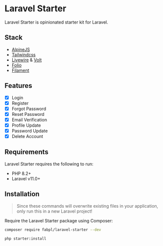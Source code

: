 # Laravel Starter

Laravel Starter is opinionated starter kit for Laravel.

## Stack

- [AlpineJS](https://alpinejs.dev/)
- [Tailwindcss](https://tailwindcss.com/)
- [Livewire](https://livewire.laravel.com/) & [Volt](https://livewire.laravel.com/docs/volt)
- [Folio](https://laravel.com/docs/11.x/folio)
- [Filament](https://filamentphp.com/)

## Features

- [x] Login
- [x] Register
- [x] Forgot Password
- [x] Reset Password
- [x] Email Verification
- [x] Profile Update
- [x] Password Update
- [x] Delete Account

## Requirements

Laravel Starter requires the following to run:

- PHP 8.2+
- Laravel v11.0+

## Installation

> Since these commands will overwrite existing files in your application, only run this in a new Laravel project!

Require the Laravel Starter package using Composer:

```bash
composer require fabpl/laravel-starter --dev

php starter:install
```
